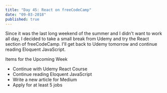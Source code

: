 ```yaml
---
title: "Day 45: React on freeCodeCamp"
date: "09-03-2018"
published: true
---
```

Since it was the last long weekend of the summer and I didn't want to work all day, I decided to take a small break from Udemy and try the React section of freeCodeCamp. I'll get back to Udemy tomorrow and continue reading Eloquent JavaScript.

Items for the Upcoming Week
* Continue with Udemy React Course
* Continue reading Eloquent JavaScript
* Write a new article for Medium
* Apply for at least 5 jobs
